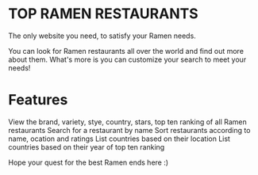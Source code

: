 # TOP RAMEN RESTAURANTS

The only website you need, to satisfy your Ramen needs.

You can look for Ramen restaurants all over the world and find out more about them. What's more is you can customize your search to meet your needs!

# Features

View the brand, variety, stye, country, stars, top ten ranking of all Ramen restaurants
Search for a restaurant by name
Sort restaurants according to name, ocation and ratings
List countries based on their location
List countries based on their year of top ten ranking

Hope your quest for the best Ramen ends here :)
